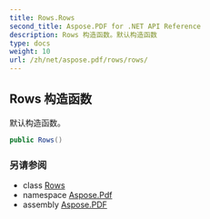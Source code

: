 ```yaml
---
title: Rows.Rows
second_title: Aspose.PDF for .NET API Reference
description: Rows 构造函数。默认构造函数
type: docs
weight: 10
url: /zh/net/aspose.pdf/rows/rows/
---
```

## Rows 构造函数

默认构造函数。

```csharp
public Rows()
```

### 另请参阅

* class [Rows](../)
* namespace [Aspose.Pdf](../../../aspose.pdf/)
* assembly [Aspose.PDF](../../../)